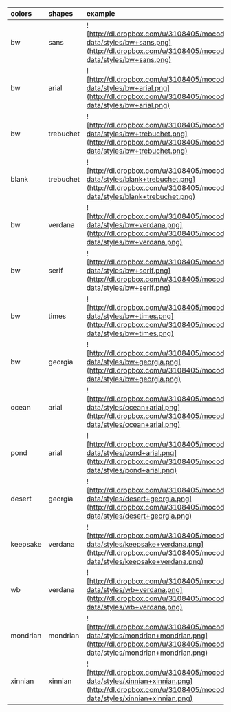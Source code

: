 | **colors** | **shapes** | **example** |
|:-----------|:-----------|:------------|
| bw | sans | ![http://dl.dropbox.com/u/3108405/mocodo-data/styles/bw+sans.png](http://dl.dropbox.com/u/3108405/mocodo-data/styles/bw+sans.png) |
| bw | arial | ![http://dl.dropbox.com/u/3108405/mocodo-data/styles/bw+arial.png](http://dl.dropbox.com/u/3108405/mocodo-data/styles/bw+arial.png) |
| bw | trebuchet | ![http://dl.dropbox.com/u/3108405/mocodo-data/styles/bw+trebuchet.png](http://dl.dropbox.com/u/3108405/mocodo-data/styles/bw+trebuchet.png) |
| blank | trebuchet | ![http://dl.dropbox.com/u/3108405/mocodo-data/styles/blank+trebuchet.png](http://dl.dropbox.com/u/3108405/mocodo-data/styles/blank+trebuchet.png) |
| bw | verdana | ![http://dl.dropbox.com/u/3108405/mocodo-data/styles/bw+verdana.png](http://dl.dropbox.com/u/3108405/mocodo-data/styles/bw+verdana.png) |
| bw | serif | ![http://dl.dropbox.com/u/3108405/mocodo-data/styles/bw+serif.png](http://dl.dropbox.com/u/3108405/mocodo-data/styles/bw+serif.png) |
| bw | times | ![http://dl.dropbox.com/u/3108405/mocodo-data/styles/bw+times.png](http://dl.dropbox.com/u/3108405/mocodo-data/styles/bw+times.png) |
| bw | georgia | ![http://dl.dropbox.com/u/3108405/mocodo-data/styles/bw+georgia.png](http://dl.dropbox.com/u/3108405/mocodo-data/styles/bw+georgia.png) |
| ocean | arial | ![http://dl.dropbox.com/u/3108405/mocodo-data/styles/ocean+arial.png](http://dl.dropbox.com/u/3108405/mocodo-data/styles/ocean+arial.png) |
| pond | arial | ![http://dl.dropbox.com/u/3108405/mocodo-data/styles/pond+arial.png](http://dl.dropbox.com/u/3108405/mocodo-data/styles/pond+arial.png) |
| desert | georgia | ![http://dl.dropbox.com/u/3108405/mocodo-data/styles/desert+georgia.png](http://dl.dropbox.com/u/3108405/mocodo-data/styles/desert+georgia.png) |
| keepsake | verdana | ![http://dl.dropbox.com/u/3108405/mocodo-data/styles/keepsake+verdana.png](http://dl.dropbox.com/u/3108405/mocodo-data/styles/keepsake+verdana.png) |
| wb | verdana | ![http://dl.dropbox.com/u/3108405/mocodo-data/styles/wb+verdana.png](http://dl.dropbox.com/u/3108405/mocodo-data/styles/wb+verdana.png) |
| mondrian | mondrian | ![http://dl.dropbox.com/u/3108405/mocodo-data/styles/mondrian+mondrian.png](http://dl.dropbox.com/u/3108405/mocodo-data/styles/mondrian+mondrian.png) |
| xinnian | xinnian | ![http://dl.dropbox.com/u/3108405/mocodo-data/styles/xinnian+xinnian.png](http://dl.dropbox.com/u/3108405/mocodo-data/styles/xinnian+xinnian.png) |


